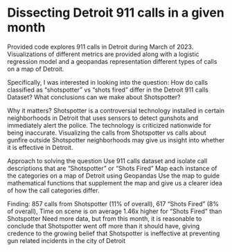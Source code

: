 # Dissecting Detroit 911 calls in a given month

Provided code explores 911 calls in Detroit during March of 2023. Visualizations of different metrics are provided along with a logistic regression model and a geopandas representation different types of calls on a map of Detroit.

Specifically, I was interested in looking into the question:  How do calls classified as “shotspotter” vs “shots fired” differ in the Detroit 911 calls Dataset? What conclusions can we make about Shotspotter?

Why it matters?
Shotspotter is a controversial technology installed in certain neighborhoods in Detroit that uses sensors to detect gunshots and immediately alert the police. The technology is criticized nationwide for being inaccurate. Visualizing the calls from Shotspotter vs calls about gunfire outside Shotspotter neighborhoods may give us insight into whether it is effective in Detroit.

Approach to solving the question
Use 911 calls  dataset and isolate call descriptions that are “Shotspotter” or “Shots Fired” 
Map each instance of the categories on a map of Detroit using Geopandas
Use the map to guide mathematical functions that supplement the map and give us a clearer idea of how the call categories differ. 

Finding: 
857 calls from Shotspotter (11% of overall), 617 “Shots Fired” (8% of overall), Time on scene is on average 1.46x higher for “Shots Fired” than Shotspotter 
Need more data, but from this month, it is reasonable to conclude that Shotspotter went off more than it should have, giving credence to the growing belief that Shotspotter is ineffective at preventing gun related incidents in the city of Detroit
